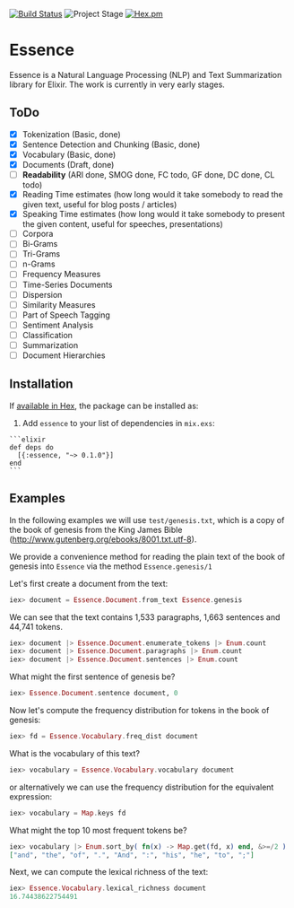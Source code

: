 [![Build Status](https://semaphoreci.com/api/v1/nicbet/essence/branches/master/shields_badge.svg)](https://semaphoreci.com/nicbet/essence)
![Project Stage](https://img.shields.io/badge/stage-pre--alpha-red.svg)
[![Hex.pm](https://img.shields.io/hexpm/v/essence.svg?maxAge=2592000)](https://hex.pm/packages/essence)

# Essence

Essence is a Natural Language Processing (NLP) and Text Summarization library for Elixir. The work is currently in very early stages.

## ToDo

- [x] Tokenization (Basic, done)
- [x] Sentence Detection and Chunking (Basic, done)
- [x] Vocabulary (Basic, done)
- [x] Documents (Draft, done)
- [ ] **Readability** (ARI done, SMOG done, FC todo, GF done, DC done, CL todo)
- [x] Reading Time estimates (how long would it take somebody to read the given text, useful for blog posts / articles)
- [x] Speaking Time estimates (how long would it take somebody to present the given content, useful for speeches, presentations)
- [ ] Corpora
- [ ] Bi-Grams
- [ ] Tri-Grams
- [ ] n-Grams
- [ ] Frequency Measures
- [ ] Time-Series Documents
- [ ] Dispersion
- [ ] Similarity Measures
- [ ] Part of Speech Tagging
- [ ] Sentiment Analysis
- [ ] Classification
- [ ] Summarization
- [ ] Document Hierarchies

## Installation

If [available in Hex](https://hex.pm/docs/publish), the package can be installed as:

  1. Add `essence` to your list of dependencies in `mix.exs`:

    ```elixir
    def deps do
      [{:essence, "~> 0.1.0"}]
    end
    ```


## Examples

In the following examples we will use `test/genesis.txt`, which is a copy of
the book of genesis from the King James Bible
(http://www.gutenberg.org/ebooks/8001.txt.utf-8).

We provide a convenience method for reading the plain text of the book of
genesis into `Essence` via the method `Essence.genesis/1`

Let's first create a document from the text:

  ```elixir
  iex> document = Essence.Document.from_text Essence.genesis
  ```

We can see that the text contains 1,533 paragraphs, 1,663 sentences and 44,741 tokens.
  ```elixir
  iex> document |> Essence.Document.enumerate_tokens |> Enum.count
  iex> document |> Essence.Document.paragraphs |> Enum.count
  iex> document |> Essence.Document.sentences |> Enum.count
  ```

What might the first sentence of genesis be?
  ```elixir
  iex> Essence.Document.sentence document, 0
  ```

Now let's compute the frequency distribution for tokens in the book of genesis:
  ```elixir
  iex> fd = Essence.Vocabulary.freq_dist document
  ```

What is the vocabulary of this text?
  ```elixir
  iex> vocabulary = Essence.Vocabulary.vocabulary document
  ```
  or alternatively we can use the frequency distribution for the equivalent expression:
  ```elixir
  iex> vocabulary = Map.keys fd
  ```

What might the top 10 most frequent tokens be?
  ```elixir
  iex> vocabulary |> Enum.sort_by( fn(x) -> Map.get(fd, x) end, &>=/2 ) |> Enum.slice(1, 10)
  ["and", "the", "of", ".", "And", ":", "his", "he", "to", ";"]
  ```

Next, we can compute the lexical richness of the text:
  ```elixir
  iex> Essence.Vocabulary.lexical_richness document
  16.74438622754491
  ```

